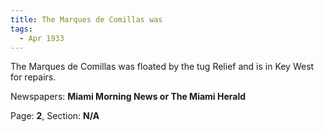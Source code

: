 ```yaml
---  
title: The Marques de Comillas was  
tags:  
  - Apr 1933  
---  
```

  
The Marques de Comillas was floated by the tug Relief and is in Key West for repairs.  
  
Newspapers: **Miami Morning News or The Miami Herald**  
  
Page: **2**, Section: **N/A** 
